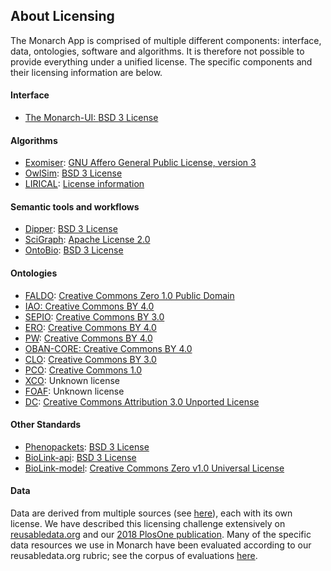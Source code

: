 <div class="container-fluid monarch-view monarch-licensing offset-1 col-10">
    <h2 class="page-title">About Licensing</h2>
    <p>The Monarch App is comprised of multiple different components: interface, data, ontologies, software and algorithms. 
    It is therefore not possible to provide everything under a unified license. The specific components and their licensing information are below.</p>
    <h4>Interface</h4>
    <ul>
    <li><a href="https://github.com/monarch-initiative/monarch-ui">The Monarch-UI: </a>
    <a href="https://github.com/monarch-initiative/monarch-ui/blob/master/LICENSE.txt">BSD 3 License</a></li>
    </ul>
    <h4>Algorithms</h4>
    <ul>
    <li><a href="https://monarch-exomiser-web-dev.monarchinitiative.org/exomiser/">Exomiser</a>: 
    <a href="http://opensource.org/licenses/AGPL-3.0"> GNU Affero General Public License, version 3</a></li>
    <li><a href="https://github.com/owlcollab/owltools/">OwlSim</a>: 
    <a href="https://github.com/owlcollab/owltools/blob/master/LICENSE.txt">BSD 3 License</a></li>
    <li><a href="https://github.com/TheJacksonLaboratory/LIRICAL">LIRICAL</a>: 
    <a href="https://github.com/TheJacksonLaboratory/LIRICAL/blob/master/LICENSE">License information</a></li>
    </ul>
    <h4>Semantic tools and workflows</h4>
    <ul>
    <li><a href="https://github.com/monarch-initiative/dipper">Dipper</a>: 
    <a href="https://github.com/monarch-initiative/dipper/blob/master/LICENSE.txt">BSD 3 License</a></li>
    <li><a href="https://github.com/SciGraph/SciGraph/">SciGraph</a>: 
    <a href="https://github.com/SciGraph/SciGraph/blob/master/LICENSE">Apache License 2.0</a>
    </li>
    <li><a href="https://github.com/biolink/ontobio">OntoBio</a>: 
    <a href="https://github.com/biolink/ontobio/blob/master/LICENSE">BSD 3 License</a>
    </li>
    </ul>    
    <h4>Ontologies</h4>
    <!-- via https://github.com/monarch-initiative/scigraph-docker/blob/master/conf/data/monarchLoadConfiguration.yaml.tmpl#L70 -->
    <ul>
    <li><a href="https://github.com/OBF/FALDO">FALDO</a>: 
    <a href="https://github.com/OBF/FALDO#license">Creative Commons Zero 1.0 Public Domain</a>
    </li>
    <li><a href="http://www.ontobee.org/ontology/IAO">IAO: </a>
        <a href="http://www.ontobee.org/ontology/IAO">Creative Commons BY 4.0</a></li>
    <li><a href="https://github.com/monarch-initiative/SEPIO-ontology">SEPIO</a>:
        <a href="https://github.com/monarch-initiative/SEPIO-ontology#license">Creative Commons BY 3.0</a></li>
    <li><a href="http://www.ontobee.org/ontology/ERO">ERO</a>: 
        <a href="https://github.com/OBOFoundry/OBOFoundry.github.io/pull/795/files">Creative Commons BY 4.0</a></li>
    <li><a href="http://www.obofoundry.org/ontology/pw.html">PW</a>: 
        <a href="http://www.obofoundry.org/ontology/pw.html">Creative Commons BY 4.0</a></li>
    <li><a href="https://github.com/EBISPOT/OBAN/blob/master/README.md">OBAN-CORE: </a>
        <a href="http://www.obofoundry.org/ontology/pw.html">Creative Commons BY 4.0</a></li>
    <li><a href="http://obofoundry.org/ontology/clo">CLO</a>:
            <a href="http://obofoundry.org/ontology/clo">Creative Commons BY 3.0</a></li>
    <li><a href="http://obofoundry.org/ontology/pco.html">PCO</a>:
        <a href="http://obofoundry.org/ontology/pco.html">Creative Commons 1.0</a></li>
    <li><a href="https://www.ebi.ac.uk/ols/ontologies/xco">XCO</a>: Unknown license</li>
    <li><a href="http://www.foaf-project.org/">FOAF</a>: Unknown license</li>
    <li><a href="https://bioportal.bioontology.org/ontologies/DC">DC</a>:
        <a href="https://dublincore.org/">Creative Commons Attribution 3.0 Unported License</a></li>
    </ul>
    <h4>Other Standards</h4>
    <ul>
    <li><a href="https://github.com/phenopackets/phenopacket-schema">Phenopackets</a>: 
    <a href="https://github.com/phenopackets/phenopacket-schema/blob/master/LICENSE">BSD 3 License</a>
    </li>
    <li><a href="https://github.com/biolink/biolink-api">BioLink-api</a>:
        <a href="https://github.com/biolink/biolink-api/blob/master/LICENSE">BSD 3 License</a></li>
    <li><a href="https://github.com/biolink/biolink-model">BioLink-model</a>:
        <a href="https://github.com/biolink/biolink-model/blob/master/LICENSE">Creative Commons Zero v1.0 Universal License</a></li>
    </ul>
    <h4>Data</h4>
    <p>Data are derived from multiple sources (see <a href="/about/data-sources">here</a>), each with its own license. We
    have described this licensing challenge extensively on <a href="reusabledata.org">reusabledata.org</a> and our
    <a href="https://doi.org/10.1371/journal.pone.0213090">2018 PlosOne publication</a>. Many of the specific data
    resources we use in Monarch have been evaluated according to our reusabledata.org rubric; see the corpus of
    evaluations <a href="http://reusabledata.org/#our-sources-data">here</a>.</p>
</div>

<script>
</script>

<style lang="scss">
</style>
